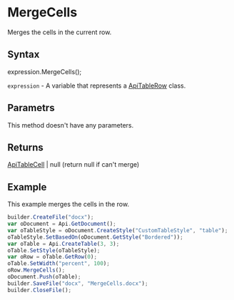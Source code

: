 # MergeCells

Merges the cells in the current row.

## Syntax

expression.MergeCells();

`expression` - A variable that represents a [ApiTableRow](../ApiTableRow.md) class.

## Parametrs

This method doesn't have any parameters.

## Returns

[ApiTableCell](../../ApiTableCell/ApiTableCell.md) &#124; null (return null if can't merge)

## Example

This example merges the cells in the row.

```javascript
builder.CreateFile("docx");
var oDocument = Api.GetDocument();
var oTableStyle = oDocument.CreateStyle("CustomTableStyle", "table");
oTableStyle.SetBasedOn(oDocument.GetStyle("Bordered"));
var oTable = Api.CreateTable(3, 3);
oTable.SetStyle(oTableStyle);
var oRow = oTable.GetRow(0);
oTable.SetWidth("percent", 100);
oRow.MergeCells();
oDocument.Push(oTable);
builder.SaveFile("docx", "MergeCells.docx");
builder.CloseFile();
```